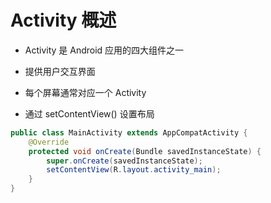 # Activity 概述

- Activity 是 Android 应用的四大组件之一

- 提供用户交互界面

- 每个屏幕通常对应一个 Activity

- 通过 setContentView() 设置布局

```java
public class MainActivity extends AppCompatActivity {
    @Override
    protected void onCreate(Bundle savedInstanceState) {
        super.onCreate(savedInstanceState);
        setContentView(R.layout.activity_main);
    }
}
```
